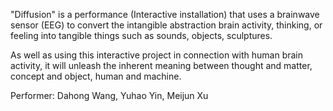 "Diffusion" is a performance (Interactive installation) that uses a brainwave sensor (EEG) to convert the intangible abstraction brain activity, thinking, or feeling into tangible things such as sounds, objects, sculptures.

As well as using this interactive project in connection with human brain activity, it will unleash the inherent meaning between thought and matter, concept and object, human and machine.

Performer: Dahong Wang, Yuhao Yin, Meijun Xu